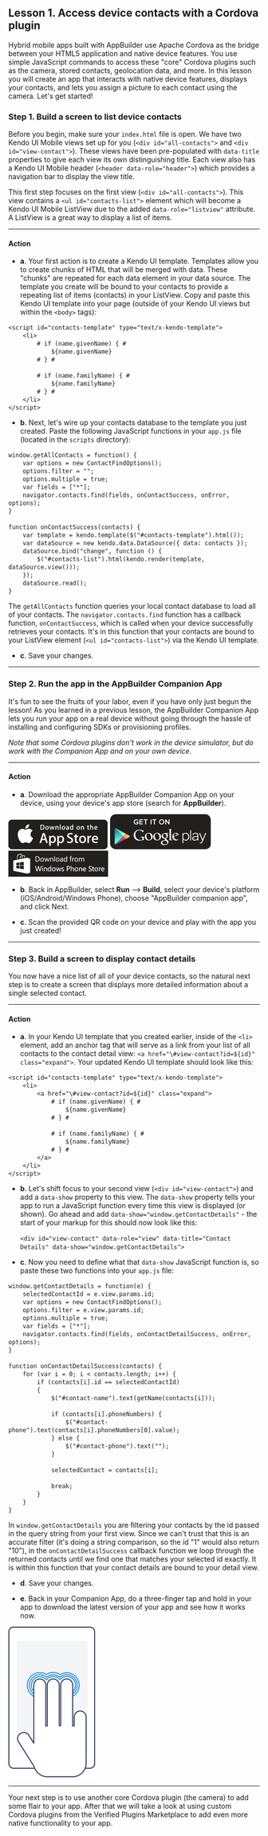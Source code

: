 ## Lesson 1. Access device contacts with a Cordova plugin

Hybrid mobile apps built with AppBuilder use Apache Cordova as the bridge between your HTML5 application and native device features. You use simple JavaScript commands to access these "core" Cordova plugins such as the camera, stored contacts, geolocation data, and more. In this lesson you will create an app that interacts with native device features, displays your contacts, and lets you assign a picture to each contact using the camera. Let's get started!

### Step 1. Build a screen to list device contacts

Before you begin, make sure your `index.html` file is open. We have two Kendo UI Mobile views set up for you (`<div id="all-contacts">` and `<div id="view-contact">`). These views have been pre-populated with `data-title` properties to give each view its own distinguishing title. Each view also has a Kendo UI Mobile header (`<header data-role="header">`) which provides a navigation bar to display the view title.

This first step focuses on the first view (`<div id="all-contacts">`). This view contains a `<ul id="contacts-list">` element which will become a Kendo UI Mobile ListView due to the added `data-role="listview"` attribute. A ListView is a great way to display a list of items.

<hr data-action="start" />

#### Action

* **a**. Your first action is to create a Kendo UI template. Templates allow you to create chunks of HTML that will be merged with data. These "chunks" are repeated for each data element in your data source. The template you create will be bound to your contacts to provide a repeating list of items (contacts) in your ListView. Copy and paste this Kendo UI template into your page (outside of your Kendo UI views but within the `<body>` tags):

```
<script id="contacts-template" type="text/x-kendo-template">
	<li>
		# if (name.givenName) { #
			${name.givenName}
		# } #

		# if (name.familyName) { #
			${name.familyName}
		# } #
	</li>
</script>
```

* **b**. Next, let's wire up your contacts database to the template you just created. Paste the following JavaScript functions in your `app.js` file (located in the `scripts` directory):

```
window.getAllContacts = function() {
    var options = new ContactFindOptions();
    options.filter = "";           
    options.multiple = true;       
    var fields = ["*"];  
    navigator.contacts.find(fields, onContactSuccess, onError, options);
}

function onContactSuccess(contacts) {  
    var template = kendo.template($("#contacts-template").html());
    var dataSource = new kendo.data.DataSource({ data: contacts });
    dataSource.bind("change", function () {
        $("#contacts-list").html(kendo.render(template, dataSource.view()));
    });
    dataSource.read();
}
```

The `getAllContacts` function queries your local contact database to load all of your contacts. The `navigator.contacts.find` function has a callback function, `onContactSuccess`, which is called when your device successfully retrieves your contacts. It's in this function that your contacts are bound to your ListView element (`<ul id="contacts-list">`) via the Kendo UI template.

* **c**. Save your changes.

<hr data-action="end" />

### Step 2. Run the app in the AppBuilder Companion App

It's fun to see the fruits of your labor, even if you have only just begun the lesson! As you learned in a previous lesson, the AppBuilder Companion App lets you run your app on a real device without going through the hassle of installing and configuring SDKs or provisioning profiles.

*Note that some Cordova plugins don't work in the device simulator, but do work with the Companion App and on your own device.*

<hr data-action="start" />

#### Action

* **a**. Download the appropriate AppBuilder Companion App on your device, using your device's app store (search for **AppBuilder**).

[![iOS app store](images/app-store-icon.png)](https://itunes.apple.com/us/app/telerik-appbuilder/id527547398?mt=8)
[![Google Play](images/google-play-icon.png)](https://play.google.com/store/apps/details?id=com.telerik.AppBuilder&hl=en)
[![Windows Phone Store](images/windows-phone-store-icon.png)](https://www.windowsphone.com/en-us/store/app/appbuilder/0171d46b-b5f2-43d9-a36b-0a78c9692aab?signin=true)

* **b**. Back in AppBuilder, select **Run** --> **Build**, select your device's platform (iOS/Android/Windows Phone), choose "AppBuilder companion app", and click Next.

* **c**. Scan the provided QR code on your device and play with the app you just created!

<hr data-action="end" />

### Step 3. Build a screen to display contact details

You now have a nice list of all of your device contacts, so the natural next step is to create a screen that displays more detailed information about a single selected contact.

<hr data-action="start" />

#### Action

* **a**. In your Kendo UI template that you created earlier, inside of the `<li>` element, add an anchor tag that will serve as a link from your list of all contacts to the contact detail view: `<a href="\#view-contact?id=${id}" class="expand">`. Your updated Kendo UI template should look like this:

```
<script id="contacts-template" type="text/x-kendo-template">
	<li>
		<a href="\#view-contact?id=${id}" class="expand">
			# if (name.givenName) { #
				${name.givenName}
			# } #

			# if (name.familyName) { #
				${name.familyName}
			# } #
		</a>
	</li>
</script>
```

* **b**. Let's shift focus to your second view (`<div id="view-contact">`) and add a `data-show` property to this view. The `data-show` property tells your app to run a JavaScript function every time this view is displayed (or shown). Go ahead and add `data-show="window.getContactDetails"` - the start of your markup for this should now look like this:

	`<div id="view-contact" data-role="view" data-title="Contact Details" data-show="window.getContactDetails">`

* **c**. Now you need to define what that `data-show` JavaScript function is, so paste these two functions into your `app.js` file:

```
window.getContactDetails = function(e) {
    selectedContactId = e.view.params.id;
    var options = new ContactFindOptions();
    options.filter = e.view.params.id;           
    options.multiple = true;       
    var fields = ["*"];   
    navigator.contacts.find(fields, onContactDetailSuccess, onError, options);
}

function onContactDetailSuccess(contacts) {
	for (var i = 0; i < contacts.length; i++) {  
        if (contacts[i].id == selectedContactId)
        {
            $("#contact-name").text(getName(contacts[i]));
            
            if (contacts[i].phoneNumbers) {
                $("#contact-phone").text(contacts[i].phoneNumbers[0].value);
            } else {
                $("#contact-phone").text("");
            }
            
            selectedContact = contacts[i];
            
            break;
        }
    }  
}
```

In `window.getContactDetails` you are filtering your contacts by the id passed in the query string from your first view. Since we can't trust that this is an accurate filter (it's doing a string comparison, so the id "1" would also return "10"), in the `onContactDetailSuccess` callback function we loop through the returned contacts until we find one that matches your selected id exactly. It is within this function that your contact details are bound to your detail view.

* **d**. Save your changes.

* **e**. Back in your Companion App, do a three-finger tap and hold in your app to download the latest version of your app and see how it works now.

![three finger tap](images/three-finger-tap.png)

<hr data-action="end" />

Your next step is to use another core Cordova plugin (the camera) to add some flair to your app. After that we will take a look at using custom Cordova plugins from the Verified Plugins Marketplace to add even more native functionality to your app.